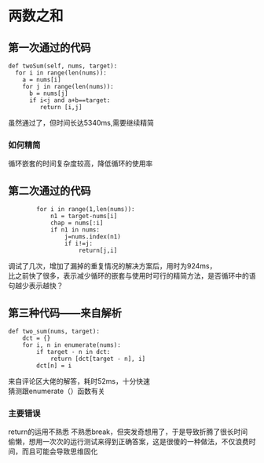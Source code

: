 # 两数之和
## 第一次通过的代码
```
def twoSum(self, nums, target):
  for i in range(len(nums)):
    a = nums[i]
    for j in range(len(nums)):
      b = nums[j]
      if i<j and a+b==target:
         return [i,j]
```
虽然通过了，但时间长达5340ms,需要继续精简
### 如何精简
循环嵌套的时间复杂度较高，降低循环的使用率
## 第二次通过的代码
```
        for i in range(1,len(nums)):
            n1 = target-nums[i]
            chap = nums[:i]
            if n1 in nums:
                j=nums.index(n1)
                if i!=j:
                    return[j,i]
```
调试了几次，增加了漏掉的重复情况的解决方案后，用时为924ms，  
比之前快了很多，表示减少循环的嵌套与使用时可行的精简方法，是否循环中的语句越少表示越快？
## 第三种代码——来自解析
```
def two_sum(nums, target):
    dct = {}
    for i, n in enumerate(nums):
        if target - n in dct:
            return [dct[target - n], i]
        dct[n] = i
```
来自评论区大佬的解答，耗时52ms，十分快速  
猜测跟enumerate（）函数有关

### 主要错误
return的运用不熟悉
不熟悉break，但突发奇想用了，于是导致折腾了很长时间
偷懒，想用一次次的运行测试来得到正确答案，这是很傻的一种做法，不仅浪费时间，而且可能会导致思维固化

